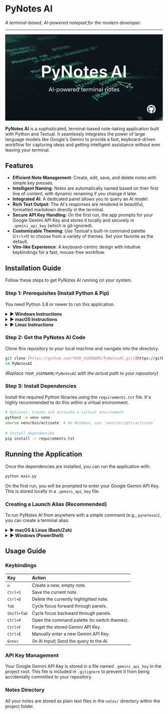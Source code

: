 # PyNotes AI
*A terminal-based, AI-powered notepad for the modern developer.*

---

![PyNotes AI Screenshot](Gemini_Generated_Image_5hhu3c5hhu3c5hhu.jpg)

**PyNotes AI** is a sophisticated, terminal-based note-taking application built with Python and Textual. It seamlessly integrates the power of large language models like Google's Gemini to provide a fast, keyboard-driven workflow for capturing ideas and getting intelligent assistance without ever leaving your terminal.

## Features

* **Efficient Note Management**: Create, edit, save, and delete notes with simple key presses.
* **Intelligent Naming**: Notes are automatically named based on their first line of content, with dynamic renaming if you change it later.
* **Integrated AI**: A dedicated panel allows you to query an AI model.
* **Rich Text Output**: The AI's responses are rendered in beautiful, formatted markdown directly in the terminal.
* **Secure API Key Handling**: On the first run, the app prompts for your Google Gemini API Key and stores it locally and securely in `.gemini_api_key` (which is git-ignored).
* **Customizable Theming**: Use Textual's built-in command palette (`Ctrl+P`) to choose from a variety of themes. Set your favorite as the default.
* **Vim-like Experience**: A keyboard-centric design with intuitive keybindings for a fast, mouse-free workflow.

## Installation Guide

Follow these steps to get PyNotes AI running on your system.

### Step 1: Prerequisites (Install Python & Pip)

You need Python 3.8 or newer to run this application.

<details>
<summary><strong>► Windows Instructions</strong></summary>

1.  **Download Python**: Go to the [official Python website](https://www.python.org/downloads/) and download the latest version.
2.  **Run the Installer**:
    * Launch the installer executable.
    * **Crucial Step**: On the first screen of the installer, check the box that says **"Add Python to PATH"**.
    * Click "Install Now" and proceed through the installation.
3.  **Verify Installation**: Open a new Command Prompt or PowerShell and type `python --version`. If it shows the version you installed, you are all set.

</details>

<details>
<summary><strong>► macOS Instructions</strong></summary>

The best way to install and manage Python on macOS is with [Homebrew](https://brew.sh/).

1.  **Install Homebrew** (if you don't have it): Open your terminal and run:
    ```bash
    /bin/bash -c "$(curl -fsSL [https://raw.githubusercontent.com/Homebrew/install/HEAD/install.sh](https://raw.githubusercontent.com/Homebrew/install/HEAD/install.sh))"
    ```
2.  **Install Python**: Once Homebrew is ready, run:
    ```bash
    brew install python
    ```
3.  **Verify Installation**: Open a new terminal window and type `python3 --version`. You should see the latest version.

</details>

<details>
<summary><strong>► Linux Instructions</strong></summary>

Most Linux distributions come with Python 3 pre-installed. You can verify with `python3 --version`. If you need to install it or `pip`, use your distribution's package manager.

* **For Debian/Ubuntu**:
    ```bash
    sudo apt update && sudo apt install python3 python3-pip python3-venv
    ```
* **For Fedora/CentOS/RHEL**:
    ```bash
    sudo dnf install python3 python3-pip
    ```
* **For Arch Linux**:
    ```bash
    sudo pacman -S python python-pip
    ```
</details>

### Step 2: Get the PyNotes AI Code

Clone this repository to your local machine and navigate into the directory.

```bash
git clone [https://github.com/YOUR_USERNAME/PyNotesAI.git](https://github.com/YOUR_USERNAME/PyNotesAI.git)
cd PyNotesAI
```
*(Replace `YOUR_USERNAME/PyNotesAI` with the actual path to your repository)*

### Step 3: Install Dependencies

Install the required Python libraries using the `requirements.txt` file. It's highly recommended to do this within a virtual environment.

```bash
# Optional: Create and activate a virtual environment
python3 -m venv venv
source venv/bin/activate  # On Windows, use `venv\Scripts\activate`

# Install dependencies
pip install -r requirements.txt
```

## Running the Application

Once the dependencies are installed, you can run the application with:

```bash
python main.py
```
On the first run, you will be prompted to enter your Google Gemini API Key. This is stored locally in a `.gemini_api_key` file.

### Creating a Launch Alias (Recommended)

To run PyNotes AI from anywhere with a simple command (e.g., `pynotesai`), you can create a terminal alias.

<details>
<summary><strong>► macOS & Linux (Bash/Zsh)</strong></summary>

1.  Open your shell's configuration file (`~/.zshrc` for Zsh, or `~/.bashrc` for Bash).
    ```bash
    # For Zsh (default on modern macOS)
    nano ~/.zshrc
    ```
2.  Add the following line at the end of the file. Remember to replace `/path/to/your/PyNotesAI` with the **actual absolute path** to the project folder.
    ```bash
    alias pynotesai="python3 /path/to/your/PyNotesAI/main.py"
    ```
3.  Save the file, close it, and apply the changes by running `source ~/.zshrc` or simply opening a new terminal window.

</details>

<details>
<summary><strong>► Windows (PowerShell)</strong></summary>

1.  Open PowerShell and edit your profile file by running:
    ```powershell
    notepad $PROFILE
    ```
    *(If this command gives an error, it means the file doesn't exist yet. Run `New-Item -Path $PROFILE -Type File -Force` to create it, then run the notepad command again).*
2.  Add the following function to the file. Remember to replace `C:\path\to\your\PyNotesAI` with the **actual absolute path** to the project folder.
    ```powershell
    function Pynotesai {
        python C:\path\to\your\PyNotesAI\main.py
    }
    ```
3.  Save and close the file. You may need to update your execution policy by running PowerShell as an **Administrator** and entering: `Set-ExecutionPolicy RemoteSigned`.
4.  Restart PowerShell. You can now launch the app by typing `Pynotesai`.

</details>

## Usage Guide

### Keybindings

| Key         | Action                                       |
| :---------- | :------------------------------------------- |
| `n`         | Create a new, empty note.                    |
| `Ctrl+S`    | Save the current note.                       |
| `Ctrl+D`    | Delete the currently highlighted note.       |
| `Tab`       | Cycle focus forward through panels.          |
| `Shift+Tab` | Cycle focus backward through panels.         |
| `Ctrl+P`    | Open the command palette (to switch themes). |
| `Ctrl+F`    | Forget the stored Gemini API Key.            |
| `Ctrl+E`    | Manually enter a new Gemini API Key.         |
| `Enter`     | (In AI Input) Send the query to the AI.      |

### API Key Management
Your Google Gemini API Key is stored in a file named `.gemini_api_key` in the project root. This file is included in `.gitignore` to prevent it from being accidentally committed to your repository.

### Notes Directory
All your notes are stored as plain text files in the `notes/` directory within the project folder.
